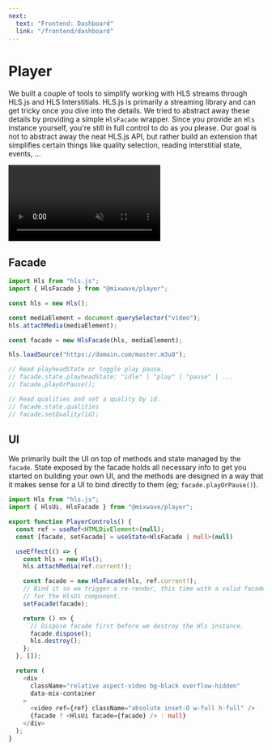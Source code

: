 ```yaml
---
next:
  text: "Frontend: Dashboard"
  link: "/frontend/dashboard"
---
```


# Player

We built a couple of tools to simplify working with HLS streams through HLS.js and HLS Interstitials. HLS.js is primarily a streaming library and can get tricky once you dive into the details. We tried to abstract away these details by providing a simple `HlsFacade` wrapper. Since you provide an `Hls` instance yourself, you're still in full control to do as you please. Our goal is not to abstract away the neat HLS.js API, but rather build an extension that simplifies certain things like quality selection, reading interstitial state, events, ...

<video class="video-frame" src="/dashboard-player.mp4" loop muted autoplay></video>

## Facade

```typescript
import Hls from "hls.js";
import { HlsFacade } from "@mixwave/player";

const hls = new Hls();

const mediaElement = document.querySelector("video");
hls.attachMedia(mediaElement);

const facade = new HlsFacade(hls, mediaElement);

hls.loadSource("https://domain.com/master.m3u8");

// Read playheadState or toggle play pause.
// facade.state.playheadState: "idle" | "play" | "pause" | ...
// facade.playOrPause();

// Read qualities and set a quality by id.
// facade.state.qualities
// facade.setQuality(id);
```

## UI

We primarily built the UI on top of methods and state managed by the `facade`. State exposed by the facade holds all necessary info to get you started on building your own UI, and the methods are designed in a way that it makes sense for a UI to bind directly to them (eg; `facade.playOrPause()`).

```typescript
import Hls from "hls.js";
import { HlsUi, HlsFacade } from "@mixwave/player";

export function PlayerControls() {
  const ref = useRef<HTMLDivElement>(null);
  const [facade, setFacade] = useState<HlsFacade | null>(null)

  useEffect(() => {
    const hls = new Hls();
    hls.attachMedia(ref.current!);

    const facade = new HlsFacade(hls, ref.current!);
    // Bind it so we trigger a re-render, this time with a valid facade meant
    // for the HlsUi component.
    setFacade(facade);

    return () => {
      // Dispose facade first before we destroy the Hls instance.
      facade.dispose();
      hls.destroy();
    };
  }, []);

  return (
    <div
      className="relative aspect-video bg-black overflow-hidden"
      data-mix-container
    >
      <video ref={ref} className="absolute inset-O w-full h-full" />
      {facade ? <HlsUi facade={facade} /> : null}
    </div>
  );
}
```
